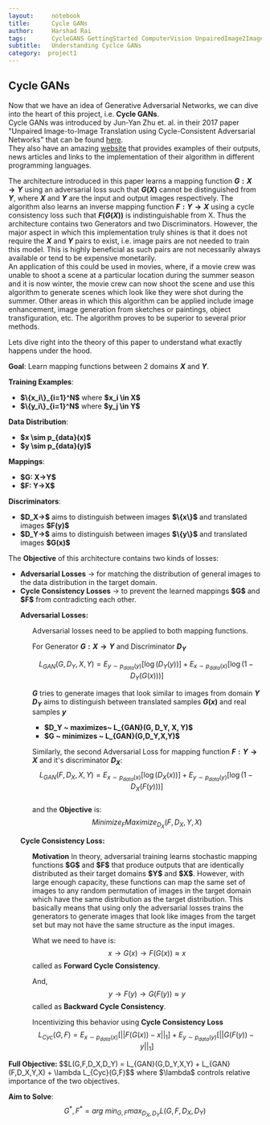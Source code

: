 ```yaml
---
layout:     notebook
title:      Cycle GANs
author:     Harshad Rai
tags:       CycleGANS GettingStarted ComputerVision UnpairedImage2Image ImagetoImage Image2Image
subtitle:   Understanding Cyclce GANs
category:  project1
---
```



## Cycle GANs
Now that we have an idea of Generative Adversarial Networks, we can dive into the heart of this project, i.e. <b>Cycle GANs</b>.  
Cycle GANs was introduced by Jun-Yan Zhu et. al. in their 2017 paper "Unpaired Image-to-Image Translation using Cycle-Consistent Adversarial Networks" that can be found [here](https://arxiv.org/abs/1703.10593).  
They also have an amazing [website](https://junyanz.github.io/CycleGAN/) that provides examples of their outputs, news articles and links to the implementation of their algorithm in different programming languages.

The architecture introduced in this paper learns a mapping function <b>$G: X→Y$</b> using an adversarial loss such that <b>$G(X)$</b> cannot be distinguished from <b>$Y$</b>, where <b>$X$</b> and <b>$Y$</b> are the input and output images respectively.   The algorithm also learns an inverse mapping function <b>$F: Y→X$</b> using a cycle consistency loss such that <b>$F(G(X))$</b> is indistinguishable from X. Thus the architecture contains two Generators and two Discriminators. However, the major aspect in which this implementation truly shines is that it does not require the <b>$X$</b> and <b>$Y$</b> pairs to exist, i.e. image pairs are not needed to train this model.  This is highly beneficial as such pairs are not necessarily always available or tend to be expensive monetarily.  
An application of this could be used in movies, where, if a movie crew was unable to shoot a scene at a particular location during the summer season and it is now winter, the movie crew can now shoot the scene and use this algorithm to generate scenes which look like they were shot during the summer. Other areas in which this algorithm can be applied include image enhancement, image generation from sketches or paintings, object transfiguration, etc. The algorithm proves to be superior to several prior methods.

Lets dive right into the theory of this paper to understand what exactly happens under the hood.

<b>Goal</b>: Learn mapping functions between 2 domains <b>$X$</b> and <b>$Y$</b>.  

<b>Training Examples</b>: 
<ul>
    <li> <b>$\{x_i\}_{i=1}^N$</b> where <b>$x_i \in X$</b> </li>
    <li> <b>$\{y_i\}_{i=1}^N$</b> where <b>$y_j \in Y$</b> </li>
    </ul>
<b>Data Distribution</b>: 
<ul>
    <li> <b>$x \sim p_{data}(x)$</b> </li>
    <li> <b>$y \sim p_{data}(y)$</b> </li>
    </ul>
<b>Mappings</b>:
<ul>
    <li> <b>$G: X→Y$</b> </li>
    <li> <b>$F: Y→X$</b> </li>
    </ul>
<b>Discriminators</b>:
<ul>
    <li><b>$D_X→$</b> aims to distinguish between images <b>$\{x\}$</b> and translated images <b>$F(y)$</b> </li>
    <li><b>$D_Y→$</b> aims to distinguish between images <b>$\{y\}$</b> and translated images <b>$G(x)$</b> </li>
    </ul>

The <b>Objective</b> of this architecture contains two kinds of losses:
<ul>
    <li> <b>Adversarial Losses</b> → for matching the distribution of general images to the data distribution in the target domain.</li>
    <li><b>Cycle Consistency Losses</b> → to prevent the learned mappings <b>$G$</b> and <b>$F$</b> from contradicting each other.</li>
    </ul>
<ul>
    
<b> Adversarial Losses: </b>
<ul>
Adversarial losses need to be applied to both mapping functions.  

For Generator <b>$G: X→Y$</b> and Discriminator <b>$D_Y$</b> 

$$L_{GAN}(G,D_Y,X,Y)=E_{y \sim p_{data}(y)}[\log(D_Y(y))] + E_{x \sim p_{data}(x)}[\log(1-D_Y( G( x ) ) )]$$

<b>$G$</b> tries to generate images that look similar to images from domain <b>$Y$</b>  
<b>$D_Y$</b> aims to distinguish between translated samples <b>$G(x)$</b> and real samples <b>$y$</b>
<ul>
    <li><b>$D_Y ~ maximizes~ L_{GAN}(G, D_Y, X, Y)$</b></li>
    <li><b>$G ~ minimizes ~ L_{GAN}(G,D_Y,X,Y)$</b></li>
    </ul>    
    
Similarly, the second Adversarial Loss for mapping function <b>$F: Y→X$</b> and it's discriminator <b>$D_X$</b>:  
$$L_{GAN}(F,D_X,X,Y)=E_{x \sim p_{data}(x)}[\log(D_X(x))] + E_{y \sim p_{data}(y)}[\log(1-D_X( F( y ) ) )]$$  
and the <b>Objective</b> is:
$$Minimize_FMaximize_{D_X}(F,D_X,Y,X)$$
</ul>


<b> Cycle Consistency Loss: </b>
<ul>
<b>Motivation</b>  
In theory, adversarial training learns stochastic mapping functions <b>$G$</b> and <b>$F$</b> that produce outputs that are identically distributed as their target domains <b>$Y$</b> and <b>$X$</b>.
However, with large enough capacity, these functions can map the same set of images to any random permutation of images in the target domain which have the same distribution as the target distribution. This basically means that using only the adversarial losses trains the generators to generate images that look like images from the target set but may not have the same structure as the input images.  

What we need to have is:
$$ x → G(x) → F(G(x)) ≈ x$$ called as <b>Forward Cycle Consistency</b>.

And,
$$ y → F(y) → G(F(y)) ≈ y$$ called as <b>Backward Cycle Consistency</b>.  

Incentivizing this behavior using <b>Cycle Consistency Loss</b>
$$L_{Cyc}(G,F) = E_{x \sim p_{data}(x)}[||F(G(x))-x||_1]+E_{y \sim p_{data}(y)}[||G(F(y))-y||_1]$$
</ul>
</ul>
<b> Full Objective: </b>
$$L(G,F,D_X,D_Y) = L_{GAN}(G,D_Y,X,Y) + L_{GAN}(F,D_X,Y,X) + \lambda L_{Cyc}(G,F)$$
where $\lambda$ controls relative importance of the two objectives.

<b>Aim to Solve</b>:
$$G^*,F^*=arg~min_{G,F}max_{D_X,D_Y}L(G,F,D_X,D_Y)$$
